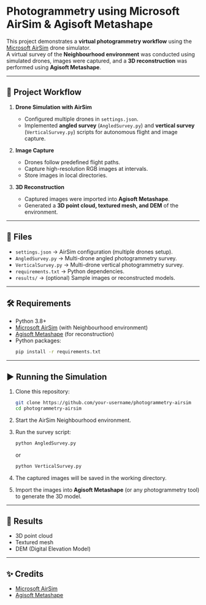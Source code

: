 # Photogrammetry using Microsoft AirSim & Agisoft Metashape

This project demonstrates a **virtual photogrammetry workflow** using the [Microsoft AirSim](https://github.com/microsoft/AirSim) drone simulator.  
A virtual survey of the **Neighbourhood environment** was conducted using simulated drones, images were captured, and a **3D reconstruction** was performed using **Agisoft Metashape**.

---

## 🚀 Project Workflow
1. **Drone Simulation with AirSim**
   - Configured multiple drones in `settings.json`.
   - Implemented **angled survey** (`AngledSurvey.py`) and **vertical survey** (`VerticalSurvey.py`) scripts for autonomous flight and image capture.

2. **Image Capture**
   - Drones follow predefined flight paths.
   - Capture high-resolution RGB images at intervals.
   - Store images in local directories.

3. **3D Reconstruction**
   - Captured images were imported into **Agisoft Metashape**.
   - Generated a **3D point cloud, textured mesh, and DEM** of the environment.

---

## 📂 Files
- `settings.json` → AirSim configuration (multiple drones setup).
- `AngledSurvey.py` → Multi-drone angled photogrammetry survey.
- `VerticalSurvey.py` → Multi-drone vertical photogrammetry survey.
- `requirements.txt` → Python dependencies.
- `results/` → (optional) Sample images or reconstructed models.

---

## 🛠️ Requirements
- Python 3.8+
- [Microsoft AirSim](https://github.com/microsoft/AirSim) (with Neighbourhood environment)
- [Agisoft Metashape](https://www.agisoft.com/) (for reconstruction)
- Python packages:
  ```bash
  pip install -r requirements.txt
  ```

---

## ▶️ Running the Simulation
1. Clone this repository:
   ```bash
   git clone https://github.com/your-username/photogrammetry-airsim
   cd photogrammetry-airsim
   ```

2. Start the AirSim Neighbourhood environment.

3. Run the survey script:
   ```bash
   python AngledSurvey.py
   ```
   or
   ```bash
   python VerticalSurvey.py
   ```

4. The captured images will be saved in the working directory.

5. Import the images into **Agisoft Metashape** (or any photogrammetry tool) to generate the 3D model.

---

## 📸 Results
- 3D point cloud
- Textured mesh
- DEM (Digital Elevation Model)

---

## ✨ Credits
- [Microsoft AirSim](https://github.com/microsoft/AirSim)
- [Agisoft Metashape](https://www.agisoft.com/)
